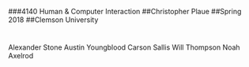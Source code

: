 ###4140 Human & Computer Interaction 
##Christopher Plaue 
##Spring 2018 
##Clemson University 
#
Alexander Stone
Austin Youngblood
Carson Sallis
Will Thompson 
Noah Axelrod
